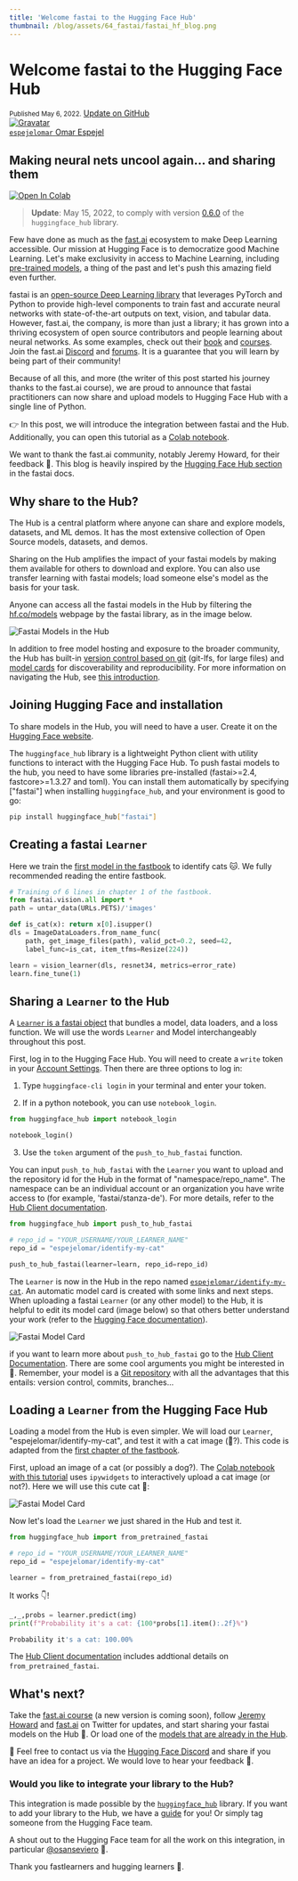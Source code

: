 ```yaml
---
title: 'Welcome fastai to the Hugging Face Hub'
thumbnail: /blog/assets/64_fastai/fastai_hf_blog.png
---
```


<h1>
    Welcome fastai to the Hugging Face Hub
</h1>

<div class="blog-metadata">
    <small>Published May 6, 2022.</small>
    <a target="_blank" class="btn no-underline text-sm mb-5 font-sans" href="https://github.com/huggingface/blog/blob/main/fastai.md">
        Update on GitHub
    </a>
</div>

<div class="author-card">
    <a href="/espejelomar"> 
        <img class="avatar avatar-user" src="https://bafybeidj6oxo7zm5pejnc2iezy24npw4qbt2jgpo4n6igt7oykc7rbvcxi.ipfs.dweb.link/omar_picture.png" title="Gravatar">
        <div class="bfc">
            <code>espejelomar</code>
            <span class="fullname">Omar Espejel</span>
        </div>
    </a>
</div>

## Making neural nets uncool again... and sharing them

<a target="_blank" href="https://colab.research.google.com/github/huggingface/blog/blob/main/notebooks/64_fastai_hub.ipynb">
    <img src="https://colab.research.google.com/assets/colab-badge.svg" alt="Open In Colab"/>
</a>

> **Update**: May 15, 2022, to comply with version [0.6.0](https://github.com/huggingface/huggingface_hub/releases/tag/v0.6.0) of the `huggingface_hub` library.

Few have done as much as the [fast.ai](https://www.fast.ai/) ecosystem to make Deep Learning accessible. Our mission at Hugging Face is to democratize good Machine Learning. Let's make exclusivity in access to Machine Learning, including [pre-trained models](https://huggingface.co/models), a thing of the past and let's push this amazing field even further.

fastai is an [open-source Deep Learning library](https://github.com/fastai/fastai) that leverages PyTorch and Python to provide high-level components to train fast and accurate neural networks with state-of-the-art outputs on text, vision, and tabular data. However, fast.ai, the company, is more than just a library; it has grown into a thriving ecosystem of open source contributors and people learning about neural networks. As some examples, check out their [book](https://github.com/fastai/fastbook) and [courses](https://course.fast.ai/). Join the fast.ai [Discord](https://discord.com/invite/YKrxeNn) and [forums](https://forums.fast.ai/). It is a guarantee that you will learn by being part of their community!

Because of all this, and more (the writer of this post started his journey thanks to the fast.ai course), we are proud to announce that fastai practitioners can now share and upload models to Hugging Face Hub with a single line of Python.

 👉 In this post, we will introduce the integration between fastai and the Hub. Additionally, you can open this tutorial as a [Colab notebook](https://colab.research.google.com/github/huggingface/blog/blob/main/notebooks/64_fastai_hub.ipynb).

We want to thank the fast.ai community, notably Jeremy Howard, for their feedback 🤗. This blog is heavily inspired by the [Hugging Face Hub section](https://docs.fast.ai/huggingface.html) in the fastai docs.


## Why share to the Hub?

The Hub is a central platform where anyone can share and explore models, datasets, and ML demos. It has the most extensive collection of Open Source models, datasets, and demos.

Sharing on the Hub amplifies the impact of your fastai models by making them available for others to download and explore. You can also use transfer learning with fastai models; load someone else's model as the basis for your task.

Anyone can access all the fastai models in the Hub by filtering the [hf.co/models](https://huggingface.co/models?library=fastai&sort=downloads) webpage by the fastai library, as in the image below.

![Fastai Models in the Hub](assets/64_fastai/hf_hub_fastai.png)

In addition to free model hosting and exposure to the broader community, the Hub has built-in [version control based on git](https://huggingface.co/docs/transformers/model_sharing#repository-features) (git-lfs, for large files) and [model cards](https://huggingface.co/docs/hub/model-repos#what-are-model-cards-and-why-are-they-useful) for discoverability and reproducibility. For more information on navigating the Hub, see [this introduction](https://github.com/huggingface/education-toolkit/blob/main/01_huggingface-hub-tour.md).



## Joining Hugging Face and installation

To share models in the Hub, you will need to have a user. Create it on the [Hugging Face website](https://huggingface.co/join).

The `huggingface_hub` library is a lightweight Python client with utility functions to interact with the Hugging Face Hub. To push fastai models to the hub, you need to have some libraries pre-installed (fastai>=2.4, fastcore>=1.3.27 and toml). You can install them automatically by specifying ["fastai"] when installing `huggingface_hub`, and your environment is good to go:

```bash
pip install huggingface_hub["fastai"]
```

## Creating a fastai `Learner`

Here we train the [first model in the fastbook](https://github.com/fastai/fastbook/blob/master/01_intro.ipynb) to identify cats 🐱. We fully recommended reading the entire fastbook.

```py
# Training of 6 lines in chapter 1 of the fastbook.
from fastai.vision.all import *
path = untar_data(URLs.PETS)/'images'

def is_cat(x): return x[0].isupper()
dls = ImageDataLoaders.from_name_func(
    path, get_image_files(path), valid_pct=0.2, seed=42,
    label_func=is_cat, item_tfms=Resize(224))

learn = vision_learner(dls, resnet34, metrics=error_rate)
learn.fine_tune(1)
```


## Sharing a `Learner` to the Hub

A [`Learner` is a fastai object](https://docs.fast.ai/learner.html#Learner) that bundles a model, data loaders, and a loss function. We will use the words `Learner` and Model interchangeably throughout this post.

First, log in to the Hugging Face Hub. You will need to create a `write` token in your [Account Settings](http://hf.co/settings/tokens). Then there are three options to log in:

1. Type `huggingface-cli login` in your terminal and enter your token.

2. If in a python notebook, you can use `notebook_login`.

```py
from huggingface_hub import notebook_login

notebook_login()
```

3. Use the `token` argument of the `push_to_hub_fastai` function.

You can input `push_to_hub_fastai` with the `Learner` you want to upload and the repository id for the Hub in the format of "namespace/repo_name". The namespace can be an individual account or an organization you have write access to (for example, 'fastai/stanza-de'). For more details, refer to the [Hub Client documentation](https://huggingface.co/docs/huggingface_hub/main/en/package_reference/mixins#huggingface_hub.push_to_hub_fastai).

```py
from huggingface_hub import push_to_hub_fastai

# repo_id = "YOUR_USERNAME/YOUR_LEARNER_NAME"
repo_id = "espejelomar/identify-my-cat"

push_to_hub_fastai(learner=learn, repo_id=repo_id)
```

The `Learner` is now in the Hub in the repo named [`espejelomar/identify-my-cat`](https://huggingface.co/espejelomar/identify-my-cat). An automatic model card is created with some links and next steps. When uploading a fastai `Learner` (or any other model) to the Hub, it is helpful to edit its model card (image below) so that others better understand your work (refer to the [Hugging Face documentation](https://huggingface.co/docs/hub/model-repos#what-are-model-cards-and-why-are-they-useful)).

![Fastai Model Card](assets/64_fastai/hf_model_card.png)

if you want to learn more about `push_to_hub_fastai` go to the [Hub Client Documentation](https://huggingface.co/docs/huggingface_hub/main/en/package_reference/mixins#huggingface_hub.from_pretrained_fastai). There are some cool arguments you might be interested in 👀. Remember, your model is a [Git repository](https://huggingface.co/docs/transformers/model_sharing#repository-features) with all the advantages that this entails: version control, commits, branches...

## Loading a `Learner` from the Hugging Face Hub

Loading a model from the Hub is even simpler. We will load our `Learner`, "espejelomar/identify-my-cat", and test it with a cat image (🦮?). This code is adapted from
the [first chapter of the fastbook](https://github.com/fastai/fastbook/blob/master/01_intro.ipynb).

First, upload an image of a cat (or possibly a dog?). The [Colab notebook with this tutorial](https://colab.research.google.com/github/huggingface/blog/blob/main/notebooks/64_fastai_hub.ipynb) uses `ipywidgets` to interactively upload a cat image (or not?). Here we will use this cute cat 🐅:

![Fastai Model Card](assets/64_fastai/cat.jpeg)

Now let's load the `Learner` we just shared in the Hub and test it.

```py
from huggingface_hub import from_pretrained_fastai

# repo_id = "YOUR_USERNAME/YOUR_LEARNER_NAME"
repo_id = "espejelomar/identify-my-cat"

learner = from_pretrained_fastai(repo_id)
```
It works 👇!

```py
_,_,probs = learner.predict(img)
print(f"Probability it's a cat: {100*probs[1].item():.2f}%")

Probability it's a cat: 100.00%
```

The [Hub Client documentation](https://huggingface.co/docs/huggingface_hub/main/en/package_reference/mixins#huggingface_hub.from_pretrained_fastai) includes addtional details on `from_pretrained_fastai`.


## What's next?

Take the [fast.ai course](https://course.fast.ai/) (a new version is coming soon), follow [Jeremy Howard](https://twitter.com/jeremyphoward?ref_src=twsrc%5Egoogle%7Ctwcamp%5Eserp%7Ctwgr%5Eauthor) and [fast.ai](https://twitter.com/FastDotAI) on Twitter for updates, and start sharing your fastai models on the Hub 🤗. Or load one of the [models that are already in the Hub](https://huggingface.co/models?library=fastai&sort=downloads).

📧 Feel free to contact us via the [Hugging Face Discord](https://discord.gg/YRAq8fMnUG) and share if you have an idea for a project. We would love to hear your feedback 💖.


### Would you like to integrate your library to the Hub?

This integration is made possible by the [`huggingface_hub`](https://github.com/huggingface/huggingface_hub) library. If you want to add your library to the Hub, we have a [guide](https://huggingface.co/docs/hub/adding-a-library) for you! Or simply tag someone from the Hugging Face team.

A shout out to the Hugging Face team for all the work on this integration, in particular [@osanseviero](https://twitter.com/osanseviero) 🦙.

Thank you fastlearners and hugging learners 🤗. 
